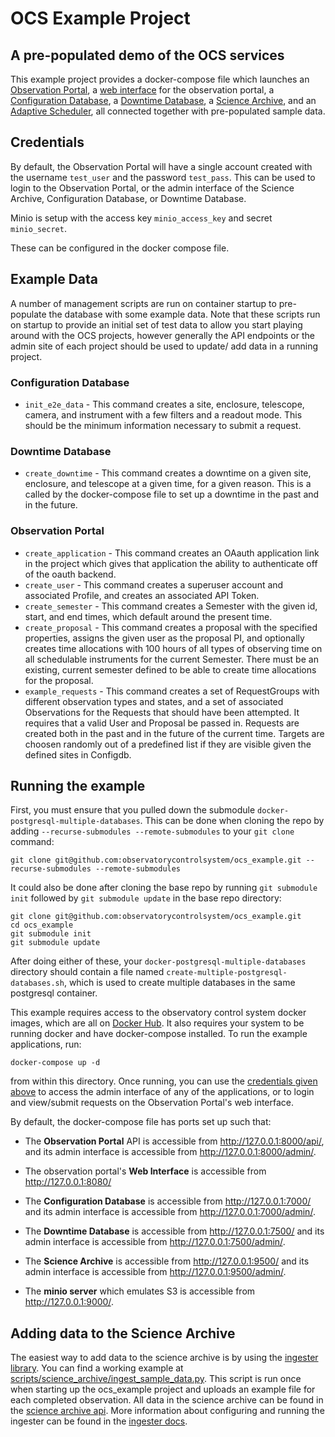 # OCS Example Project

## A pre-populated demo of the OCS services

This example project provides a docker-compose file which launches 
an [Observation Portal](https://github.com/observatorycontrolsystem/observation-portal), 
a [web interface](https://github.com/observatorycontrolsystem/ocs-example-frontend) for the observation portal, 
a [Configuration Database](https://github.com/observatorycontrolsystem/configdb), 
a [Downtime Database](https://github.com/observatorycontrolsystem/downtime), 
a [Science Archive](https://github.com/observatorycontrolsystem/science-archive), 
and an [Adaptive Scheduler](https://github.com/observatorycontrolsystem/adaptive_scheduler), 
all connected together with pre-populated sample data.

## Credentials

By default, the Observation Portal will have a single account created with the username `test_user` and the password `test_pass`. This can be used to login to the Observation Portal, or the admin interface of the Science Archive, Configuration Database, or Downtime Database.

Minio is setup with the access key `minio_access_key` and secret `minio_secret`. 

These can be configured in the docker compose file.

## Example Data

A number of management scripts are run on container startup to pre-populate the database with some example data. Note that these scripts run on startup to provide an initial set of test data to allow you start playing around with the OCS projects, however generally the API endpoints or the admin site of each project should be used to update/ add data in a running project.

### Configuration Database

* `init_e2e_data` - This command creates a site, enclosure, telescope, camera, and instrument with a few filters and a readout mode. This should be the minimum information necessary to submit a request.

### Downtime Database

* `create_downtime` - This command creates a downtime on a given site, enclosure, and telescope at a given time, for a given reason. This is a called by the docker-compose file to set up a downtime in the past and in the future.

### Observation Portal

* `create_application` - This command creates an OAauth application link in the project which gives that application the ability to authenticate off of the oauth backend.
* `create_user` - This command creates a superuser account and associated Profile, and creates an associated API Token.
* `create_semester` - This command creates a Semester with the given id, start, and end times, which default around the present time.
* `create_proposal` - This command creates a proposal with the specified properties, assigns the given user as the proposal PI, and optionally creates time allocations with 100 hours of all types of observing time on all schedulable instruments for the current Semester. There must be an existing, current semester defined to be able to create time allocations for the proposal.
* `example_requests` - This command creates a set of RequestGroups with different observation types and states, and a set of associated Observations for the Requests that should have been attempted. It requires that a valid User and Proposal be passed in. Requests are created both in the past and in the future of the current time. Targets are choosen randomly out of a predefined list if they are visible given the defined sites in Configdb.

## Running the example

First, you must ensure that you pulled down the submodule `docker-postgresql-multiple-databases`. This can be done when cloning the repo by adding `--recurse-submodules --remote-submodules` to your `git clone` command:

```
git clone git@github.com:observatorycontrolsystem/ocs_example.git --recurse-submodules --remote-submodules
```

It could also be done after cloning the base repo by running `git submodule init` followed by `git submodule update` in the base repo directory:

```
git clone git@github.com:observatorycontrolsystem/ocs_example.git
cd ocs_example
git submodule init
git submodule update
```

After doing either of these, your `docker-postgresql-multiple-databases` directory should contain a file named `create-multiple-postgresql-databases.sh`, which is used to create multiple databases in the same postgresql container. 

This example requires access to the observatory control system docker images, which are all on [Docker Hub](https://hub.docker.com/u/observatorycontrolsystem). It also requires your system to be running docker and have docker-compose installed. To run the example applications, run:


```docker-compose up -d```

from within this directory. Once running, you can use the [credentials given above](https://github.com/observatorycontrolsystem/ocs_example#credentials) to access the admin interface of any of the applications, or to login and view/submit requests on the Observation Portal's web interface.

By default, the docker-compose file has ports set up such that:

* The **Observation Portal** API is accessible from <http://127.0.0.1:8000/api/>, and its admin interface is accessible from <http://127.0.0.1:8000/admin/>.

* The observation portal's **Web Interface** is accessible from <http://127.0.0.1:8080/>

* The **Configuration Database** is accessible from <http://127.0.0.1:7000/> and its admin interface is accessible from <http://127.0.0.1:7000/admin/>.

* The **Downtime Database** is accessible from <http://127.0.0.1:7500/> and its admin interface is accessible from <http://127.0.0.1:7500/admin/>.

* The **Science Archive** is accessible from <http://127.0.0.1:9500/> and its admin interface is accessible from <http://127.0.0.1:9500/admin/>.

* The **minio server** which emulates S3 is accessible from <http://127.0.0.1:9000/>. 


## Adding data to the Science Archive

The easiest way to add data to the science archive is by using the [ingester library](https://github.com/observatorycontrolsystem/ocs_ingester).
You can find a working example at [scripts/science_archive/ingest_sample_data.py](scripts/science_archive/ingest_sample_data.py).
This script is run once when starting up the ocs_example project and uploads an example file for each completed observation. All data in the science archive can be found in the [science archive api](http://localhost:9500/frames/).
More information about configuring and running the ingester can be found in the [ingester docs](https://ingester.readthedocs.io/en/latest/README.html).
